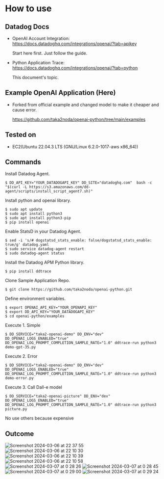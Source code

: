 # How to use

## Datadog Docs
- OpenAI Account Integration: https://docs.datadoghq.com/integrations/openai/?tab=apikey
  
  Start here first. Just follow the guide.
  
- Python Application Trace: https://docs.datadoghq.com/integrations/openai/?tab=python
  
  This document's topic.
  
## Example OpenAI Application (Here)
- Forked from official example and changed model to make it cheaper and cause error.

  https://github.com/taka2noda/openai-python/tree/main/examples

## Tested on 
- EC2(Ubuntu 22.04.3 LTS (GNU/Linux 6.2.0-1017-aws x86_64))

## Commands
Install Datadog Agent.

```
$ DD_API_KEY="YOUR_DATADOGAPI_KEY" DD_SITE="datadoghq.com"  bash -c "$(curl -L https://s3.amazonaws.com/dd-agent/scripts/install_script_agent7.sh)"
```

Install python and openai library.
```
$ sudo apt update
$ sudo apt install python3
$ sudo apt install python3-pip
$ pip install openai
```
Enable StatsD in your Datadog Agent.
```
$ sed -i 's/# dogstatsd_stats_enable: false/dogstatsd_stats_enable: true/g' datadog.yaml
$ sudo service datadog-agent restart
$ sudo datadog-agent status
```
Install the Datadog APM Python library.
```
$ pip install ddtrace
```
Clone Sample Application Repo.
```
$ git clone https://github.com/taka2noda/openai-python.git
```
Define environment variables.
```
$ export OPENAI_API_KEY="YOUR_OPENAPI_KEY"
$ export DD_API_KEY="YOUR_DATADOGAPI_KEY"
$ cd openai-python/examples
```
Execute 1. Simple
```
$ DD_SERVICE="taka2-openai-demo" DD_ENV="dev" DD_OPENAI_LOGS_ENABLED="true" DD_OPENAI_LOG_PROMPT_COMPLETION_SAMPLE_RATE="1.0" ddtrace-run python3 demo-gpt-35.py
```
Execute 2. Error
```
$ DD_SERVICE="taka2-openai-demo" DD_ENV="dev" DD_OPENAI_LOGS_ENABLED="true" DD_OPENAI_LOG_PROMPT_COMPLETION_SAMPLE_RATE="1.0" ddtrace-run python3 demo-error.py
```
Execute 3. Call Dall-e model
```
$ DD_SERVICE="taka2-openai-picture" DD_ENV="dev" DD_OPENAI_LOGS_ENABLED="true" DD_OPENAI_LOG_PROMPT_COMPLETION_SAMPLE_RATE="1.0" ddtrace-run python3 picture.py
```
No use others because expensive

## Outcome
![Screenshot 2024-03-06 at 22 37 55](https://github.com/taka2noda/openai-python/assets/93112551/dcdd4d18-2a3d-40a0-948e-98331f1ac601)
![Screenshot 2024-03-06 at 22 10 30](https://github.com/taka2noda/openai-python/assets/93112551/405b76b4-bd9c-48ea-aa43-82fe32bab3f3)
![Screenshot 2024-03-06 at 22 10 39](https://github.com/taka2noda/openai-python/assets/93112551/c4d74e20-19cc-4afe-b705-637aec775e41)
![Screenshot 2024-03-06 at 22 10 58](https://github.com/taka2noda/openai-python/assets/93112551/f1c654ef-c123-486f-93e4-855ab1f3e55e)
![Screenshot 2024-03-07 at 0 28 26](https://github.com/taka2noda/openai-python/assets/93112551/2a14a612-c240-45fd-84af-fac5bf23b4a5)
![Screenshot 2024-03-07 at 0 28 45](https://github.com/taka2noda/openai-python/assets/93112551/822ed5f9-2308-4cf9-831d-2a2cd6e49d56)
![Screenshot 2024-03-07 at 0 29 00](https://github.com/taka2noda/openai-python/assets/93112551/7aef9e73-cba4-4825-af07-46b83b4971e7)
![Screenshot 2024-03-07 at 0 29 24](https://github.com/taka2noda/openai-python/assets/93112551/a5cfc7ae-e96a-4938-9268-4a54a6fe2408)








